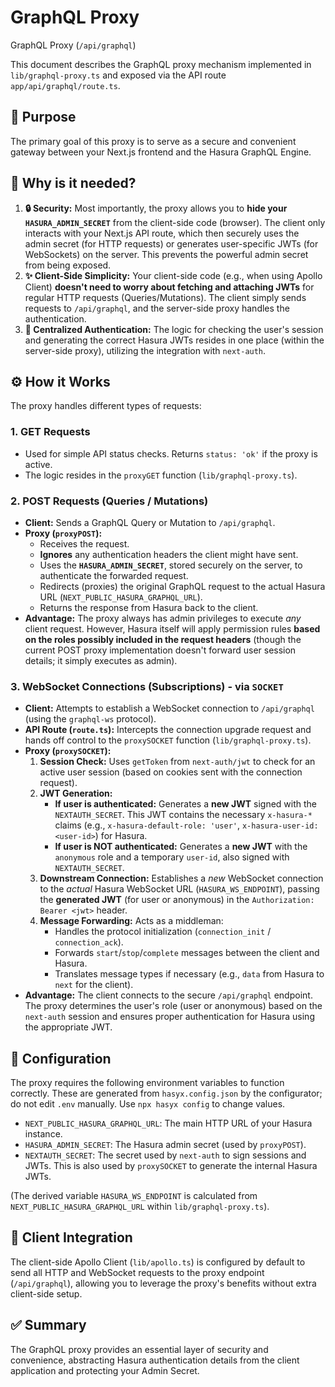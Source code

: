 # GraphQL Proxy

GraphQL Proxy (`/api/graphql`)

This document describes the GraphQL proxy mechanism implemented in `lib/graphql-proxy.ts` and exposed via the API route `app/api/graphql/route.ts`.

## 🎯 Purpose

The primary goal of this proxy is to serve as a secure and convenient gateway between your Next.js frontend and the Hasura GraphQL Engine.

## 🤔 Why is it needed?

1.  **🔒 Security:** Most importantly, the proxy allows you to **hide your `HASURA_ADMIN_SECRET`** from the client-side code (browser). The client only interacts with your Next.js API route, which then securely uses the admin secret (for HTTP requests) or generates user-specific JWTs (for WebSockets) on the server. This prevents the powerful admin secret from being exposed.
2.  **✨ Client-Side Simplicity:** Your client-side code (e.g., when using Apollo Client) **doesn't need to worry about fetching and attaching JWTs** for regular HTTP requests (Queries/Mutations). The client simply sends requests to `/api/graphql`, and the server-side proxy handles the authentication.
3.  **🔑 Centralized Authentication:** The logic for checking the user's session and generating the correct Hasura JWTs resides in one place (within the server-side proxy), utilizing the integration with `next-auth`.

## ⚙️ How it Works

The proxy handles different types of requests:

### 1. GET Requests

*   Used for simple API status checks. Returns `status: 'ok'` if the proxy is active.
*   The logic resides in the `proxyGET` function (`lib/graphql-proxy.ts`).

### 2. POST Requests (Queries / Mutations)

*   **Client:** Sends a GraphQL Query or Mutation to `/api/graphql`.
*   **Proxy (`proxyPOST`):**
    *   Receives the request.
    *   **Ignores** any authentication headers the client might have sent.
    *   Uses the **`HASURA_ADMIN_SECRET`**, stored securely on the server, to authenticate the forwarded request.
    *   Redirects (proxies) the original GraphQL request to the actual Hasura URL (`NEXT_PUBLIC_HASURA_GRAPHQL_URL`).
    *   Returns the response from Hasura back to the client.
*   **Advantage:** The proxy always has admin privileges to execute *any* client request. However, Hasura itself will apply permission rules **based on the roles possibly included in the request headers** (though the current POST proxy implementation doesn't forward user session details; it simply executes as admin).

### 3. WebSocket Connections (Subscriptions) - via `SOCKET`

*   **Client:** Attempts to establish a WebSocket connection to `/api/graphql` (using the `graphql-ws` protocol).
*   **API Route (`route.ts`):** Intercepts the connection upgrade request and hands off control to the `proxySOCKET` function (`lib/graphql-proxy.ts`).
*   **Proxy (`proxySOCKET`):**
    1.  **Session Check:** Uses `getToken` from `next-auth/jwt` to check for an active user session (based on cookies sent with the connection request).
    2.  **JWT Generation:**
        *   **If user is authenticated:** Generates a **new JWT** signed with the `NEXTAUTH_SECRET`. This JWT contains the necessary `x-hasura-*` claims (e.g., `x-hasura-default-role: 'user'`, `x-hasura-user-id: <user-id>`) for Hasura.
        *   **If user is NOT authenticated:** Generates a **new JWT** with the `anonymous` role and a temporary `user-id`, also signed with `NEXTAUTH_SECRET`.
    3.  **Downstream Connection:** Establishes a *new* WebSocket connection to the *actual* Hasura WebSocket URL (`HASURA_WS_ENDPOINT`), passing the **generated JWT** (for user or anonymous) in the `Authorization: Bearer <jwt>` header.
    4.  **Message Forwarding:** Acts as a middleman:
        *   Handles the protocol initialization (`connection_init` / `connection_ack`).
        *   Forwards `start`/`stop`/`complete` messages between the client and Hasura.
        *   Translates message types if necessary (e.g., `data` from Hasura to `next` for the client).
*   **Advantage:** The client connects to the secure `/api/graphql` endpoint. The proxy determines the user's role (user or anonymous) based on the `next-auth` session and ensures proper authentication for Hasura using the appropriate JWT.

## 🔧 Configuration

The proxy requires the following environment variables to function correctly. These are generated from `hasyx.config.json` by the configurator; do not edit `.env` manually. Use `npx hasyx config` to change values.

*   `NEXT_PUBLIC_HASURA_GRAPHQL_URL`: The main HTTP URL of your Hasura instance.
*   `HASURA_ADMIN_SECRET`: The Hasura admin secret (used by `proxyPOST`).
*   `NEXTAUTH_SECRET`: The secret used by `next-auth` to sign sessions and JWTs. This is also used by `proxySOCKET` to generate the internal Hasura JWTs.

(The derived variable `HASURA_WS_ENDPOINT` is calculated from `NEXT_PUBLIC_HASURA_GRAPHQL_URL` within `lib/graphql-proxy.ts`).

## 🔗 Client Integration

The client-side Apollo Client (`lib/apollo.ts`) is configured by default to send all HTTP and WebSocket requests to the proxy endpoint (`/api/graphql`), allowing you to leverage the proxy's benefits without extra client-side setup.

## ✅ Summary

The GraphQL proxy provides an essential layer of security and convenience, abstracting Hasura authentication details from the client application and protecting your Admin Secret. 